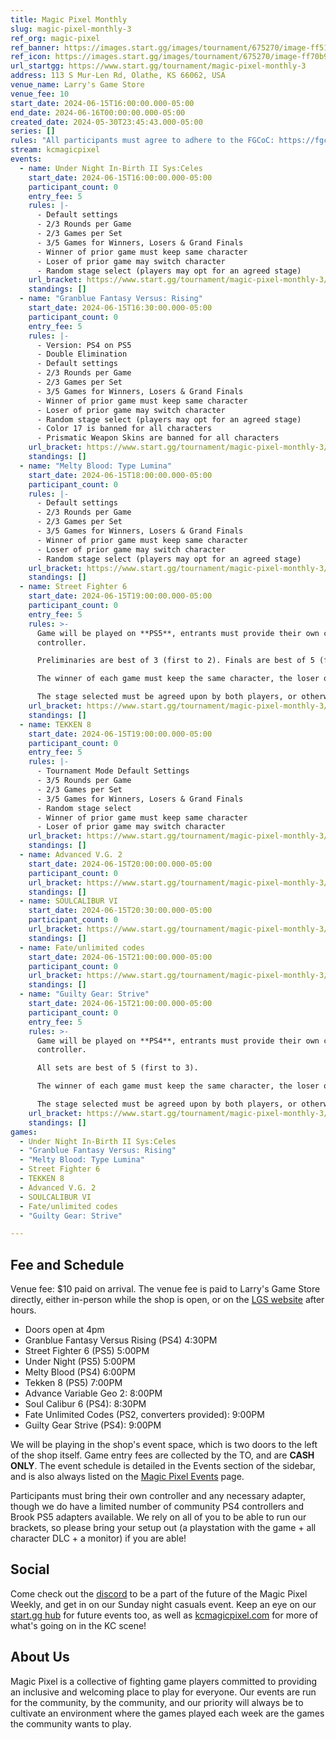 ```yaml
---
title: Magic Pixel Monthly
slug: magic-pixel-monthly-3
ref_org: magic-pixel
ref_banner: https://images.start.gg/images/tournament/675270/image-ff51e84cb33dc9cc1950984e627836f5.png?ehk=4g%2FIqIElt%2BAdDh7fdhVDa51Yd6VzljrXCSzwFg%2Fa2t4%3D&ehkOptimized=FX9kCzp8OhtC7XU2%2FRchsn1AxjLtZK5SrvoQ6swTQGg%3D
ref_icon: https://images.start.gg/images/tournament/675270/image-ff70b911b9ad45d4f62e159c26c465e1.png?ehk=yJs8HNMghUYF2tNHDe1wMhqenerSXlT66aI2UZEinr0%3D&ehkOptimized=tkov3DDSPzwIs6U2vEsq%2FEAzYqpzKovxr5AZOI63wF4%3D
url_startgg: https://www.start.gg/tournament/magic-pixel-monthly-3
address: 113 S Mur-Len Rd, Olathe, KS 66062, USA
venue_name: Larry's Game Store
venue_fee: 10
start_date: 2024-06-15T16:00:00.000-05:00
end_date: 2024-06-16T00:00:00.000-05:00
created_date: 2024-05-30T23:45:43.000-05:00
series: []
rules: "All participants must agree to adhere to the FGCoC: https://fgcoc.com/"
stream: kcmagicpixel
events:
  - name: Under Night In-Birth II Sys:Celes
    start_date: 2024-06-15T16:00:00.000-05:00
    participant_count: 0
    entry_fee: 5
    rules: |-
      - Default settings
      - 2/3 Rounds per Game
      - 2/3 Games per Set
      - 3/5 Games for Winners, Losers & Grand Finals
      - Winner of prior game must keep same character
      - Loser of prior game may switch character
      - Random stage select (players may opt for an agreed stage)
    url_bracket: https://www.start.gg/tournament/magic-pixel-monthly-3/events/under-night-in-birth-ii-sys-celes/brackets/1676424/2496240
    standings: []
  - name: "Granblue Fantasy Versus: Rising"
    start_date: 2024-06-15T16:30:00.000-05:00
    participant_count: 0
    entry_fee: 5
    rules: |-
      - Version: PS4 on PS5
      - Double Elimination
      - Default settings
      - 2/3 Rounds per Game
      - 2/3 Games per Set
      - 3/5 Games for Winners, Losers & Grand Finals
      - Winner of prior game must keep same character
      - Loser of prior game may switch character
      - Random stage select (players may opt for an agreed stage)
      - Color 17 is banned for all characters
      - Prismatic Weapon Skins are banned for all characters
    url_bracket: https://www.start.gg/tournament/magic-pixel-monthly-3/events/granblue-fantasy-versus-rising/brackets/1676422/2496238
    standings: []
  - name: "Melty Blood: Type Lumina"
    start_date: 2024-06-15T18:00:00.000-05:00
    participant_count: 0
    rules: |-
      - Default settings
      - 2/3 Rounds per Game
      - 2/3 Games per Set
      - 3/5 Games for Winners, Losers & Grand Finals
      - Winner of prior game must keep same character
      - Loser of prior game may switch character
      - Random stage select (players may opt for an agreed stage)
    url_bracket: https://www.start.gg/tournament/magic-pixel-monthly-3/events/melty-blood-type-lumina/brackets/1676415/2496231
    standings: []
  - name: Street Fighter 6
    start_date: 2024-06-15T19:00:00.000-05:00
    participant_count: 0
    entry_fee: 5
    rules: >-
      Game will be played on **PS5**, entrants must provide their own compatible
      controller.  

      Preliminaries are best of 3 (first to 2). Finals are best of 5 (first to 3).  

      The winner of each game must keep the same character, the loser of that game may switch characters.  

      The stage selected must be agreed upon by both players, or otherwise selected at random.
    url_bracket: https://www.start.gg/tournament/magic-pixel-monthly-3/events/street-fighter-6/brackets/1676414/2496230
    standings: []
  - name: TEKKEN 8
    start_date: 2024-06-15T19:00:00.000-05:00
    participant_count: 0
    entry_fee: 5
    rules: |-
      - Tournament Mode Default Settings
      - 3/5 Rounds per Game
      - 2/3 Games per Set
      - 3/5 Games for Winners, Losers & Grand Finals
      - Random stage select
      - Winner of prior game must keep same character
      - Loser of prior game may switch character
    url_bracket: https://www.start.gg/tournament/magic-pixel-monthly-3/events/tekken-8/brackets/1676423/2496239
    standings: []
  - name: Advanced V.G. 2
    start_date: 2024-06-15T20:00:00.000-05:00
    participant_count: 0
    url_bracket: https://www.start.gg/tournament/magic-pixel-monthly-3/events/advanced-v-g-2/brackets/1676426/2496242
    standings: []
  - name: SOULCALIBUR VI
    start_date: 2024-06-15T20:30:00.000-05:00
    participant_count: 0
    url_bracket: https://www.start.gg/tournament/magic-pixel-monthly-3/events/soulcalibur-vi/brackets/1676412/2496228
    standings: []
  - name: Fate/unlimited codes
    start_date: 2024-06-15T21:00:00.000-05:00
    participant_count: 0
    url_bracket: https://www.start.gg/tournament/magic-pixel-monthly-3/events/fate-unlimited-codes/brackets/1676417/2496233
    standings: []
  - name: "Guilty Gear: Strive"
    start_date: 2024-06-15T21:00:00.000-05:00
    participant_count: 0
    entry_fee: 5
    rules: >-
      Game will be played on **PS4**, entrants must provide their own compatible
      controller.  

      All sets are best of 5 (first to 3).  

      The winner of each game must keep the same character, the loser of that game may switch characters.  

      The stage selected must be agreed upon by both players, or otherwise selected at random.
    url_bracket: https://www.start.gg/tournament/magic-pixel-monthly-3/events/guilty-gear-strive/brackets/1676411/2496227
    standings: []
games:
  - Under Night In-Birth II Sys:Celes
  - "Granblue Fantasy Versus: Rising"
  - "Melty Blood: Type Lumina"
  - Street Fighter 6
  - TEKKEN 8
  - Advanced V.G. 2
  - SOULCALIBUR VI
  - Fate/unlimited codes
  - "Guilty Gear: Strive"

---
```


## Fee and Schedule

Venue fee: $10 paid on arrival. The venue fee is paid to Larry's Game Store directly, either in-person while the shop is open, or on the [LGS website](https://www.larrysgamestore.com/products/kc-magic-pixel-5) after hours. 

* Doors open at 4pm
* Granblue Fantasy Versus Rising (PS4) 4:30PM
* Street Fighter 6 (PS5) 5:00PM
* Under Night (PS5) 5:00PM
* Melty Blood (PS4) 6:00PM
* Tekken 8 (PS5) 7:00PM
* Advance Variable Geo 2: 8:00PM
* Soul Calibur 6 (PS4): 8:30PM
* Fate Unlimited Codes (PS2, converters provided): 9:00PM
* Guilty Gear Strive (PS4): 9:00PM



We will be playing in the shop's event space, which is two doors to the left of the shop itself. Game entry fees are collected by the TO, and are **CASH ONLY**. The event schedule is detailed in the Events section of the sidebar, and is also always listed on the [Magic Pixel Events](https://kcmagicpixel.com/events/) page.

Participants must bring their own controller and any necessary adapter, though we do have a limited number of community PS4 controllers and Brook PS5 adapters available. We rely on all of you to be able to run our brackets, so please bring your setup out (a playstation with the game + all character DLC + a monitor) if you are able!  

## Social

Come check out the [discord](https://discord.gg/jkmn6CVrrQ) to be a part of the future of the Magic Pixel Weekly, and get in on our Sunday night casuals event. Keep an eye on our [start.gg hub](https://www.start.gg/hub/magic-pixel) for future events too, as well as [kcmagicpixel.com](https://kcmagicpixel.com) for more of what's going on in the KC scene!

## About Us

Magic Pixel is a collective of fighting game players committed to providing an inclusive and welcoming place to play for everyone. Our events are run for the community, by the community, and our priority will always be to cultivate an environment where the games played each week are the games the community wants to play.
  